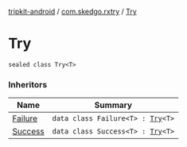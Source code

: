 [tripkit-android](../index.md) / [com.skedgo.rxtry](index.md) / [Try](./-try.md)

# Try

`sealed class Try<T>`

### Inheritors

| Name | Summary |
|---|---|
| [Failure](-failure/index.md) | `data class Failure<T> : `[`Try`](./-try.md)`<T>` |
| [Success](-success/index.md) | `data class Success<T> : `[`Try`](./-try.md)`<T>` |
